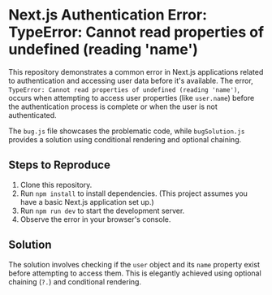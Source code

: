 # Next.js Authentication Error: TypeError: Cannot read properties of undefined (reading 'name')

This repository demonstrates a common error in Next.js applications related to authentication and accessing user data before it's available.  The error, `TypeError: Cannot read properties of undefined (reading 'name')`, occurs when attempting to access user properties (like `user.name`) before the authentication process is complete or when the user is not authenticated.

The `bug.js` file showcases the problematic code, while `bugSolution.js` provides a solution using conditional rendering and optional chaining.

## Steps to Reproduce

1. Clone this repository.
2. Run `npm install` to install dependencies.  (This project assumes you have a basic Next.js application set up.)
3. Run `npm run dev` to start the development server.
4. Observe the error in your browser's console.

## Solution

The solution involves checking if the `user` object and its `name` property exist before attempting to access them.  This is elegantly achieved using optional chaining (`?.`) and conditional rendering.